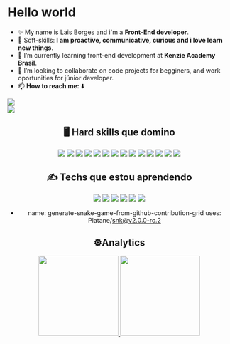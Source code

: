 <h1>Hello world</h1>
  
- ✨ My name is Lais Borges and i'm a <strong>Front-End developer</strong>.
- 🎯 Soft-skills: <strong>I am proactive, communicative, curious and i love learn new things</strong>.
- 🌱 I’m currently learning front-end development at <strong>Kenzie Academy Brasil</strong>.
- 💞️ I’m looking to collaborate on code projects for begginers, and work oportunities for júnior developer.
- 📫 <strong>How to reach me: </strong> ⬇️

<img src="https://res.cloudinary.com/dqqw3fvn2/image/upload/v1664892503/picasion.com_721fbcad42a31aa819febcd9ee68a194_r51d67.gif"/>

<div> 
  <a href="https://www.linkedin.com/in/la%C3%ADs-borges-da-silva-1353a8197/" target="_blank">
    <img src="https://img.shields.io/badge/-LinkedIn-%230077B5?style=for-the-badge&logo=linkedin&logoColor=white" target="_blank">
  </a> 
 
</div>
 
<div align="center">
  <h2> 🖥️ Hard skills que domino</h2>
	
  <img src="https://img.shields.io/badge/-html-E34F26?logo=html5&logoColor=white&style=for-the-badge" />
  <img src="https://img.shields.io/badge/-css-1572B6?logo=css3&logoColor=white&style=for-the-badge" />
  <img src="https://img.shields.io/badge/-javascript-F7DF1E?logo=javascript&logoColor=white&style=for-the-badge" />
  <img src="https://img.shields.io/badge/-reactjs-61DAFB?logo=react&logoColor=white&style=for-the-badge" />
  <img src="https://img.shields.io/badge/-styled components-DB7093?logo=styled-components&logoColor=white&style=for-the-badge" />
  <img src="https://img.shields.io/badge/-vercel-000000?logo=vercel&logoColor=white&style=for-the-badge" />
  <img src="https://img.shields.io/badge/-trello-0052CC?logo=trello&logoColor=white&style=for-the-badge" />
  <img src="https://img.shields.io/badge/-yarn-2C8EBB?logo=yarn&logoColor=white&style=for-the-badge" />
  <img src="https://img.shields.io/badge/-vscode-007ACC?logo=Visual Studio Code&logoColor=white&style=for-the-badge" />
  <img src="https://img.shields.io/badge/-insomnia-4000BF?logo=insomnia&logoColor=white&style=for-the-badge" />
  <img src="https://img.shields.io/badge/TypeScript-007ACC?style=for-the-badge&logo=typescript&logoColor=white"/>
  <img src="https://img.shields.io/badge/Redux-593D88?style=for-the-badge&logo=redux&logoColor=white"/>
  <img src="https://img.shields.io/badge/Material--UI-0081CB?style=for-the-badge&logo=material-ui&logoColor=white"/>
  <img src="https://img.shields.io/badge/Heroku-430098?style=for-the-badge&logo=heroku&logoColor=white"/>

  <h2> ✍️ Techs que estou aprendendo </h2>
	
  <img src="https://img.shields.io/badge/PostgreSQL-316192?style=for-the-badge&logo=postgresql&logoColor=white" />
  <img src="https://img.shields.io/badge/Python-3776AB?style=for-the-badge&logo=python&logoColor=white" />
  <img src="https://img.shields.io/badge/Node.js-43853D?style=for-the-badge&logo=node.js&logoColor=white" />
  <img src="https://img.shields.io/badge/Express.js-404D59?style=for-the-badge"/>
  <img src="https://img.shields.io/badge/Django-092E20?style=for-the-badge&logo=django&logoColor=white"/>
  <img src="https://img.shields.io/badge/Amazon_AWS-232F3E?style=for-the-badge&logo=amazon-aws&logoColor=white"/>

- name: generate-snake-game-from-github-contribution-grid
  uses: Platane/snk@v2.0.0-rc.2

 <div align="center">
  <h2> ⚙️Analytics </h2>

  <a href="https://github.com/LaisBS">
    <img height="180em" src="https://github-readme-stats.vercel.app/api?username=LaisBS&theme=radical&show_icons=true&bg_color=000&text_color=fff&icon_color=03a1fc&title_color=03a1fc&include_all_commits=true&count_private=true"/>
    <img height="180em" src="https://github-readme-stats.vercel.app/api/top-langs/?username=LaisBS&theme=radical&layout=compact&langs_count=7&bg_color=000&text_color=fff&icon_color=03a1fc&title_color=03a1fc"/>
  </a>
</div>
